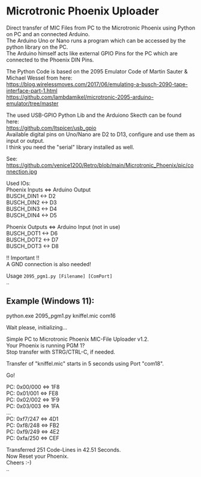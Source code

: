 # Microtronic Phoenix Uploader  
  
Direct transfer of MIC Files from PC to the Microtronic Phoenix using Python on PC and an connected Arduino.  
The Arduino Uno or Nano runs a program which can be accessed by the python library on the PC.  
The Arduino himself acts like external GPIO Pins for the PC which are connected to the Phoenix DIN Pins.  
  
The Python Code is based on the 2095 Emulator Code of Martin Sauter & Michael Wessel from here:  
https://blog.wirelessmoves.com/2017/06/emulating-a-busch-2090-tape-interface-part-1.html  
https://github.com/lambdamikel/microtronic-2095-arduino-emulator/tree/master  
  
The used USB-GPIO Python Lib and the Arduiono Skecth can be found here:  
https://github.com/ltspicer/usb_gpio  
Available digital pins on Uno/Nano are D2 to D13, configure and use them as input or output.  
I think you need the "serial" library installed as well.  
  
See: https://github.com/venice1200/Retro/blob/main/Microtronic_Phoenix/pic/connection.jpg  
  
Used IOs:  
Phoenix Inputs <=> Arduino Output  
BUSCH_DIN1 <-> D2  
BUSCH_DIN2 <-> D3  
BUSCH_DIN3 <-> D4  
BUSCH_DIN4 <-> D5  
  
Phoenix Outputs <=> Arduino Input (not in use)  
BUSCH_DOT1 <-> D6  
BUSCH_DOT2 <-> D7  
BUSCH_DOT3 <-> D8  
  
!! Important !!  
A GND connection is also needed!  
  
Usage `2095_pgm1.py [Filename] [ComPort]`  
..
## Example (Windows 11):  
python.exe 2095_pgm1.py kniffel.mic com16  
  
Wait please, initializing...  
  
Simple PC to Microtronic Phoenix MIC-File Uploader v1.2.  
Your Phoenix is running PGM 1?  
Stop transfer with STRG/CTRL-C, if needed.  
  
Transfer of "kniffel.mic" starts in 5 seconds using Port "com18".  
  
Go!  
  
PC: 0x00/000 <=> 1F8  
PC: 0x01/001 <=> FE8  
PC: 0x02/002 <=> 1F9  
PC: 0x03/003 <=> 1FA  
...  
PC: 0xf7/247 <=> 4D1  
PC: 0xf8/248 <=> FB2  
PC: 0xf9/249 <=> 4E2  
PC: 0xfa/250 <=> CEF  
  
  
Transferred 251 Code-Lines in 42.51 Seconds.  
Now Reset your Phoenix.  
Cheers :-)  
..